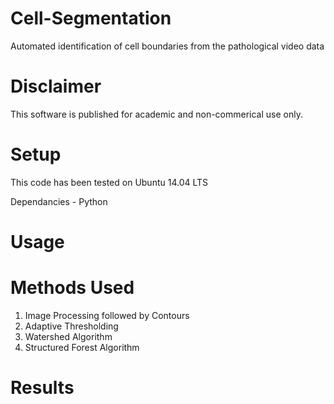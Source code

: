 # Cell-Segmentation
Automated identification of cell boundaries from the pathological video data

# Disclaimer
This software is published for academic and non-commerical use only.

# Setup
This code has been tested on Ubuntu 14.04 LTS

Dependancies - Python

# Usage

# Methods Used

1. Image Processing followed by Contours
2. Adaptive Thresholding
3. Watershed Algorithm
4. Structured Forest Algorithm

# Results
